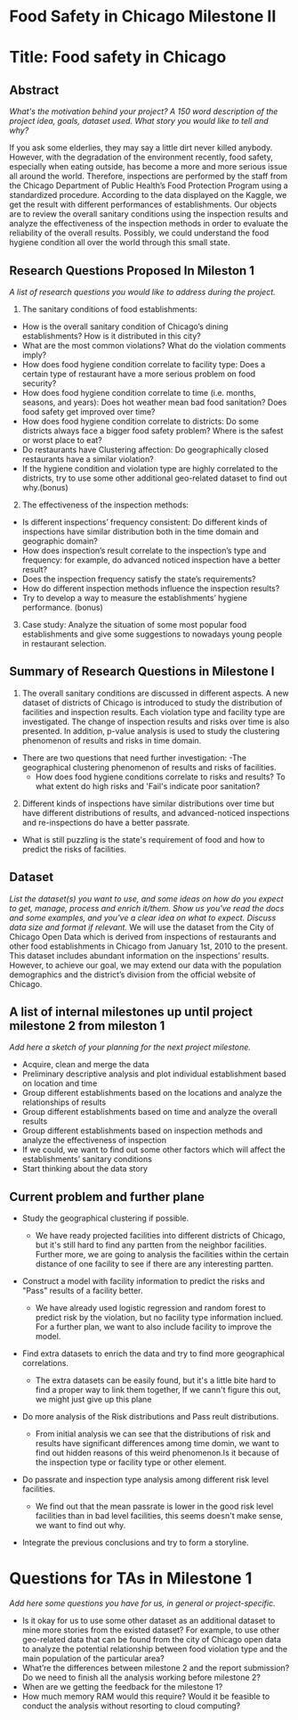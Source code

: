 # Food Safety in Chicago Milestone II



# Title: Food safety in Chicago


 
## Abstract
*What's the motivation behind your project? A 150 word description of the project idea, goals, dataset used. What story you would like to tell and why?*

If you ask some elderlies, they may say a little dirt never killed anybody. However, with the degradation of the environment recently, food safety, especially when eating outside, has become a more and more serious issue all around the world. Therefore, inspections are performed by the staff from the Chicago Department of Public Health’s Food Protection Program using a standardized procedure.  According to the data displayed on the Kaggle, we get the result with different performances of establishments. Our objects are to review the overall sanitary conditions using the inspection results and analyze the effectiveness of the inspection methods in order to evaluate the reliability of the overall results. Possibly, we could understand the food hygiene condition all over the world through this small state. 
 
## Research Questions Proposed In Mileston 1

*A list of research questions you would like to address during the project.*

1. The sanitary conditions of food establishments:
- How is the overall sanitary condition of Chicago’s dining establishments? How is it distributed in this city?
- What are the most common violations? What do the violation comments imply?
- How does food hygiene condition correlate to facility type: Does a certain type of restaurant have a more serious problem on food security?
- How does food hygiene condition correlate to time (i.e. months, seasons, and years): Does hot weather mean bad food sanitation? Does food safety get improved over time?
- How does food hygiene condition correlate to districts: Do some districts always face a bigger food safety problem? Where is the safest or worst place to eat?
- Do restaurants have Clustering affection: Do geographically closed restaurants have a similar violation?
- If the hygiene condition and violation type are highly correlated to the districts, try to use some other additional geo-related dataset to find out why.(bonus)
 
2. The effectiveness of the inspection methods:
- Is different inspections’ frequency consistent: Do different kinds of inspections have similar distribution both in the time domain and geographic domain?
- How does inspection’s result correlate to the inspection’s type and frequency: for example, do advanced noticed inspection have a better result?
- Does the inspection frequency satisfy the state’s requirements?
- How do different inspection methods influence the inspection results?
- Try to develop a way to measure the establishments’ hygiene performance. (bonus)
3. Case study:
Analyze the situation of some most popular food establishments and give some suggestions to nowadays young people in restaurant selection.
## Summary of Research Questions in Milestone I

1. The overall sanitary conditions are discussed in different aspects. A new dataset of districts of Chicago is introduced to study the distribution of facilities and inspection results. Each violation type and facility type are investigated. The change of inspection results and risks over time is also presented. In addition, p-value analysis is used to study the clustering phenomenon of results and risks in time domain.
- There are two questions that need further investigation:
    -The geographical clustering phenomenon of results and risks of facilities. 
    - How does food hygiene conditions correlate to risks and results? To what extent do high risks and 'Fail's indicate poor sanitation?
    
    
2. Different kinds of inspections have similar distributions over time but have different distributions of results, and advanced-noticed inspections and re-inspections do have a better passrate. 

- What is still puzzling is the state's requirement of food and how to predict the risks of facilities.
   

## Dataset
*List the dataset(s) you want to use, and some ideas on how do you expect to get, manage, process and enrich it/them. Show us you've read the docs and some examples, and you've a clear idea on what to expect. Discuss data size and format if relevant.*
We will use the dataset from the City of Chicago Open Data which is derived from inspections of restaurants and other food establishments in Chicago from January 1st, 2010 to the present. This dataset includes abundant information on the inspections’ results. However, to achieve our goal, we may extend our data with the population demographics and the district’s division from the official website of Chicago.


 
## A list of internal milestones up until project milestone 2 from mileston 1
*Add here a sketch of your planning for the next project milestone.*
- Acquire, clean and merge the data
- Preliminary descriptive analysis and plot individual establishment based on location and time
- Group different establishments based on the locations and analyze the relationships of results
- Group different establishments based on time and analyze the overall results
- Group different establishments based on inspection methods and analyze the effectiveness of inspection
- If we could, we want to find out some other factors which will affect the establishments’ sanitary conditions 
- Start thinking about the data story

## Current problem and further plane

- Study the geographical clustering if possible.
    - We have ready projected facilities into different districts of Chicago, but it's still hard to find any partten from the neighbor facilities. Further more, we are going to analysis the facilities within the certain distance of one facility to see if there are any interesting partten.
    
- Construct a model with facility information to predict the risks and "Pass" results of a facility better.
    - We have already used logistic regression and random forest to predict risk by the violation, but no facility type information inclued. For a further plan, we want to also include facility to improve the model.
      
- Find extra datasets to enrich the data and try to find more geographical correlations.
    - The extra datasets can be easily found, but it's a little bite hard to find a proper way to link them together, If we cann't figure this out, we might just give up this plane

- Do more analysis of the Risk distributions and Pass reult distributions.
    - From initial analysis we can see that the distributions of risk and results have significant differences among time domin, we want to find out hidden reasons of this weird phenomenon.Is it because of the inspection type or facility type or other element.

- Do passrate and inspection type analysis among different risk level facilities. 
    - We find out that the mean passrate is lower in the good risk level facilities than in bad level facilities, this seems doesn't make sense, we want to find out why.
- Integrate the previous conclusions and try to form a storyline.

 
# Questions for TAs in Milestone 1
*Add here some questions you have for us, in general or project-specific.*
- Is it okay for us to use some other dataset as an additional dataset to mine more stories from the existed dataset? For example, to use other geo-related data that can be found from the city of Chicago open data to analyze the potential relationship between food violation type and the main population of the particular area?
- What’re the differences between milestone 2 and the report submission? Do we need to finish all the analysis working before milestone 2?
- When are we getting the feedback for the milestone 1?
- How much memory RAM would this require? Would it be feasible to conduct the analysis without resorting to cloud computing?
 

